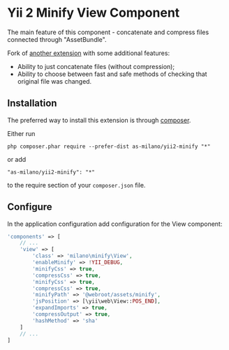 Yii 2 Minify View Component
============================
The main feature of this component - concatenate and compress files connected through "AssetBundle".

Fork of [another extension](https://github.com/rmrevin/yii2-minify-view) with some additional features:
* Ability to just concatenate files (without compression);
* Ability to choose between fast and safe methods of checking that original file was changed.

Installation
------------
The preferred way to install this extension is through [composer](https://getcomposer.org/).

Either run

`php composer.phar require --prefer-dist as-milano/yii2-minify "*"`

or add

`"as-milano/yii2-minify": "*"`

to the require section of your `composer.json` file.

Configure
---------

In the application configuration add configuration for the View component:

```php
'components' => [
    // ...
    'view' => [
        'class' => 'milano\minify\View',
        'enableMinify' => !YII_DEBUG,
        'minifyCss' => true,
        'compressCss' => true,
        'minifyCss' => true,
        'compressCss' => true,
        'minifyPath' => '@webroot/assets/minify',
        'jsPosition' => [\yii\web\View::POS_END],
        'expandImports' => true,
        'compressOutput' => true,
        'hashMethod' => 'sha'
    ]
    // ...
]
```
